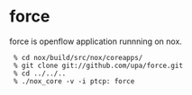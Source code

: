 force
=====

force is openflow application runnning on nox.

	 
	 % cd nox/build/src/nox/coreapps/
	 % git clone git://github.com/upa/force.git
	 % cd ../../..
	 % ./nox_core -v -i ptcp: force
	 
